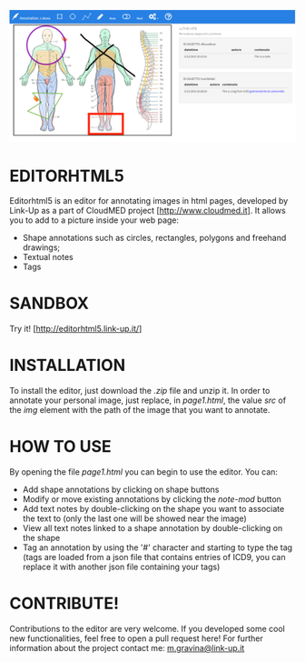 ![Alt text](img/screen.bmp)

# EDITORHTML5
Editorhtml5 is an editor for annotating images in html pages, developed by Link-Up as a part of CloudMED project [http://www.cloudmed.it].
It allows you to add to a picture inside your web page:
- Shape annotations such as circles, rectangles, polygons and freehand drawings;
- Textual notes
- Tags

# SANDBOX
Try it! [http://editorhtml5.link-up.it/]

# INSTALLATION

To install the editor, just download the *.zip* file and unzip it.
In order to annotate your personal image, just replace, in  *page1.html*, the value *src* of the *img* element with the path of the image that you want to annotate.

# HOW TO USE

By opening the file *page1.html* you can begin to use the editor.
You can:
- Add shape annotations by clicking on shape buttons
- Modify or move existing annotations by clicking the *note-mod* button
- Add text notes by double-clicking on the shape you want to associate the text to (only the last one will be showed near the image)
- View all text notes linked to a shape annotation by double-clicking on the shape
- Tag an annotation by using the '#' character and starting to type the tag (tags are loaded from a json file that contains entries of ICD9, you can replace it with another json file containing your tags)

# CONTRIBUTE!

Contributions to the editor are very welcome. If you developed some cool new functionalities, feel free to open a pull request here!
For further information about the project contact me: m.gravina@link-up.it
